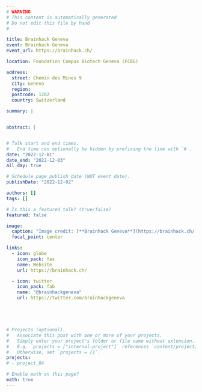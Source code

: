 ```yaml
---
# WARNING
# This content is automatically generated
# Do not edit this file by hand
#

title: Brainhack Geneva
event: Brainhack Geneva
event_url: https://brainhack.ch/

location: Foundation Campus Biotech Geneva (FCBG)

address:
  street: Chemin des Mines 9
  city: Geneva
  region:
  postcode: 1202
  country: Switzerland

summary: |


abstract: |


# Talk start and end times.
#   End time can optionally be hidden by prefixing the line with `#`.
date: "2022-12-01"
date_end: "2022-12-03"
all_day: true

# Schedule page publish date (NOT event date).
publishDate: "2022-12-02"

authors: []
tags: []

# Is this a featured talk? (true/false)
featured: false

image:
  caption: "Image credit: [**Brainhack Geneva**](https://brainhack.ch/)"
  focal_point: center

links:
  - icon: globe
    icon_pack: fas
    name: Website
    url: https://brainhack.ch/

  - icon: twitter
    icon_pack: fab
    name: "@brainhackgeneva"
    url: https://twitter.com/brainhackgeneva





# Projects (optional).
#   Associate this post with one or more of your projects.
#   Simply enter your project's folder or file name without extension.
#   E.g. `projects = ["internal-project"]` references `content/project/deep-learning/index.md`.
#   Otherwise, set `projects = []`.
projects:
# - project_84

# Enable math on this page?
math: true
---
```


